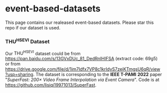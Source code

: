 # event-based-datasets
This page contains our realeased event-based datasets. Please star this repo if our dataset is used.

### $\text{THU}^\text{HSEVI}$ Dataset
Our $\text{THU}^\text{HSEVI}$ dataset could be from https://pan.baidu.com/s/13GVxDUc_81_DedRnIHIFSA (extract code: 69g5) or from https://drive.google.com/file/d/1im7Idfx7VP8c1krIdyS7zeiKTmgsU6qR/view?usp=sharing. 
The dataset is corresponding to the **IEEE T-PAMI** **2022** paper "*SuperFast: 200× Video Frame Interpolation via Event Camera*". Code is at https://github.com/lisiqi19971013/SuperFast.
